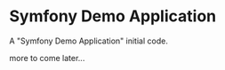 Symfony Demo Application
========================

A "Symfony Demo Application" initial code.

more to come later...


